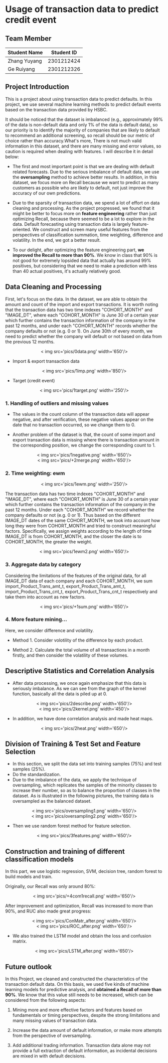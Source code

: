 # **Usage of transaction data to predict credit event**

## Team Member

Student Name | Student ID
:---------  | ---------
Zhang Yuyang| 2301212424
Ge Ruiyang| 2301212326


## Project Introduction

This is a project about using transaction data to predict defaults. In this project, we use several machine learning methods to predict default events based on the transaction data provided by HSBC.

It should be noticed that the dataset is imbalanced (e.g., approximately 99% of the data is non-default data and only 1% of the data is default data), so our priority is to identify the majority of companies that are likely to default to recommend an additional screening, so recall should be our metric of choice rather than accuracy.What's more, There is not much valid information in this dataset, and there are many missing and error values, so caution is required when dealing with features. I will describe it in detail below:

- The first and most important point is that we are dealing with default related forecasts. Due to the serious imbalance of default data, we use the **oversampling** method to achieve better results. In addition, in this dataset, we focus more on Recall because we want to predict as many customers as possible who are likely to default, not just improve the accuracy of our own predictions.

- Due to the sparsity of transaction data, we spend a lot of effort on data cleaning and processing. As the project progressed, we found that it might be better to focus more on **feature engineering** rather than just optimizing Recall, because there seemed to be a lot to explore in the data. Default forecasting using transaction data is largely feature-oriented. We construct and screen many useful features from the perspectives of classification summation, time weighting, difference and volatility. In the end, we got a better result.

- To our delight, after optimizing the feature engineering part, **we improved the Recall to more than 90%**. We know in class that 90% is not good for extremely lopsided data that actually has around 99% positives, but considering that we need to make a prediction with less than 40 actual positives, it's actually relatively good.


## Data Cleaning and Processing

First, let's focus on the data. In the dataset, we are able to obtain the amount and count of the import and export transactions. It is worth noting that the transaction data has two time indexes "COHORT_MONTH" and "IMAGE_DT", where each "COHORT_MONTH" is June 30 of a certain year which further contains the transaction information of the company in the past 12 months, and under each "COHORT_MONTH" records whether the company defaults or not (e.g. 0 or 1). On June 30th of every month, we need to predict whether the company will default or not based on data from the previous 12 months.

<div align='center'>
    < img src='pics/0data.png' width='650'/>
</div>  


* Import & export transaction data

<div align='center'>
    < img src='pics/1imp.png' width='850'/>
</div>  


* Target (credit event)

<div align='center'>
    < img src='pics/1target.png' width='250'/>
</div>  

### 1. Handling of outliers and missing values

* The values in the count column of the transaction data will appear negative, and after verification, these negative values appear on the date that no transaction occurred, so we change them to 0.

* Another problem of the dataset is that, the count of some import and export transaction data is missing where there is transaction amount in the corresponding position, we change the corresponding count to 1.

<div align='center'>
    < img src='pics/1negative.png' width='650'/>
</div>  

<div align='center'>
    < img src='pics/+2merge.png' width='650'/>
</div>  

### 2. Time weighting: ewm

<div align='center'>
    < img src='pics/1ewm.png' width='250'/>
</div>  

The transaction data has two time indexes "COHORT_MONTH" and "IMAGE_DT", where each "COHORT_MONTH" is June 30 of a certain year which further contains the transaction information of the company in the past 12 months. Under each "COHORT_MONTH" we record whether the company defaults or not (e.g. 0 or 1). Thus based on the different IMAGE_DT dates of the same COHORT_MONTH, we took into account how long they were from COHORT_MONTH and tried to construct meaningful factors. Specifically, we assign weights according to the length of time IMAGE_DT is from COHORT_MONTH, and the closer the date is to COHORT_MONTH, the greater the weight.

<div align='center'>
    < img src='pics/1ewm2.png' width='650'/>
</div>  

### 3. Aggregate data by category

Considering the limitations of the features of the original data,  for all IMAGE_DT data of each company and each COHORT_MONTH, we sum import_Product_Trans_amt_t, export_Product_Trans_amt_t, import_Product_Trans_cnt_t, export_Product_Trans_cnt_t respectively and take them into account as new factors.

<div align='center'>
    < img src='pics/+1sum.png' width='650'/>
</div>  

### 4. More feature mining...

Here, we consider difference and volatility.

* Method 1. Consider volotility of the difference by each product.
  
* Method 2. Calculate the total volume of all transactions in a month firstly, and then consider the volatility of these volumes.

## Descriptive Statistics and Correlation Analysis

* After data processing, we once again emphasize that this data is seriously imbalance. As we can see from the graph of the kernel function, basically all the data is piled up at 0.

<div align='center'>
    < img src='pics/2describe.png' width='650'/>
</div>  

<div align='center'>
    < img src='pics/2kernel.png' width='450'/>
</div>  

* In addition, we have done correlation analysis and made heat maps.

<div align='center'>
    < img src='pics/2heat.png' width='650'/>
</div>  

## Division of Training & Test Set and Feature Selection

* In this section, we split the data set into training samples (75%) and test samples (25%).
* Do the standardization.
* Due to the imbalance of the data, we apply the technique of oversampling, which replicates the samples of the minority classes to increase their number, so as to balance the proportion of classes in the dataset. As is illustrated in the following pictures, the training data is oversampled as the balanced dataset. 

<div align='center'>
    < img src='pics/oversampling1.png' width='650'/>
</div> 

<div align='center'>
    < img src='pics/oversampling2.png' width='650'/>
</div> 

* Then we use random forest method for feature selection.

<div align='center'>
    < img src='pics/3features.png' width='650'/>
</div>  

## Construction and training of different classification models

In this part, we use logistic regression, SVM, decision tree, random forest to build models and train.

Originally, our Recall was only around 80%:

<div align='center'>
    < img src='pics/+4com1recall.png' width='650'/>
</div>  

After improvement and optimization, Recall was increased to more than 90%, and RUC also made great progress:

<div align='center'>
    < img src='pics/ConMatr_after.png' width='650'/>
</div>  

<div align='center'>
    < img src='pics/ROC_after.png' width='650'/>
</div>  

* We also trained the LSTM model and obtain the loss and confusion matrix.

<div align='center'>
    < img src='pics/LSTM_after.png' width='650'/>
</div>  

## Future outlook

In this Project, we cleaned and constructed the characteristics of the transaction default data. On this basis, we used five kinds of machine learning models for predictive analysis, and **obtained a Recall of more than 90%**. We know that this value still needs to be increased, which can be considered from the following aspects:

1. Mining more and more effective factors and features based on fundamentals or timing perspectives, despite the strong limitations and many missing values of transaction data.

2. Increase the data amount of default information, or make more attempts from the perspective of oversampling.

3. Add additional trading information. Transaction data alone may not provide a full extraction of default information, as incidental decisions are mixed in with default decisions.
